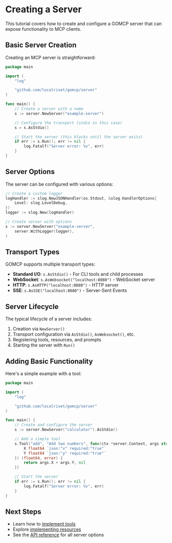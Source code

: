 # Creating a Server

This tutorial covers how to create and configure a GOMCP server that can expose functionality to MCP clients.

## Basic Server Creation

Creating an MCP server is straightforward:

```go
package main

import (
    "log"

    "github.com/localrivet/gomcp/server"
)

func main() {
    // Create a server with a name
    s := server.NewServer("example-server")

    // Configure the transport (stdio in this case)
    s = s.AsStdio()

    // Start the server (this blocks until the server exits)
    if err := s.Run(); err != nil {
        log.Fatalf("Server error: %v", err)
    }
}
```

## Server Options

The server can be configured with various options:

```go
// Create a custom logger
logHandler := slog.NewJSONHandler(os.Stdout, &slog.HandlerOptions{
    Level: slog.LevelDebug,
})
logger := slog.New(logHandler)

// Create server with options
s := server.NewServer("example-server",
    server.WithLogger(logger),
)
```

## Transport Types

GOMCP supports multiple transport types:

- **Standard I/O**: `s.AsStdio()` - For CLI tools and child processes
- **WebSocket**: `s.AsWebsocket("localhost:8080")` - WebSocket server
- **HTTP**: `s.AsHTTP("localhost:8080")` - HTTP server
- **SSE**: `s.AsSSE("localhost:8080")` - Server-Sent Events

## Server Lifecycle

The typical lifecycle of a server includes:

1. Creation via `NewServer()`
2. Transport configuration via `AsStdio()`, `AsWebsocket()`, etc.
3. Registering tools, resources, and prompts
4. Starting the server with `Run()`

## Adding Basic Functionality

Here's a simple example with a tool:

```go
package main

import (
    "log"

    "github.com/localrivet/gomcp/server"
)

func main() {
    // Create and configure the server
    s := server.NewServer("calculator").AsStdio()

    // Add a simple tool
    s.Tool("add", "Add two numbers", func(ctx *server.Context, args struct {
        X float64 `json:"x" required:"true"`
        Y float64 `json:"y" required:"true"`
    }) (float64, error) {
        return args.X + args.Y, nil
    })

    // Start the server
    if err := s.Run(); err != nil {
        log.Fatalf("Server error: %v", err)
    }
}
```

## Next Steps

- Learn how to [implement tools](02-implementing-tools.md)
- Explore [implementing resources](03-implementing-resources.md)
- See the [API reference](../../api-reference/README.md) for all server options
